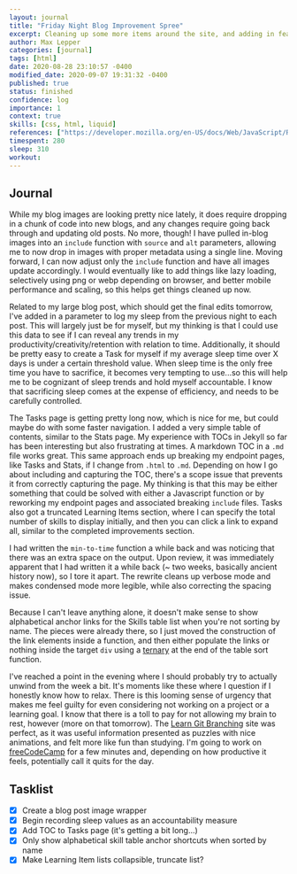 ```yaml
---
layout: journal
title: "Friday Night Blog Improvement Spree"
excerpt: Cleaning up some more items around the site, and adding in features related to the upcoming large blog post.
author: Max Lepper
categories: [journal]
tags: [html]
date: 2020-08-28 23:10:57 -0400
modified_date: 2020-09-07 19:31:32 -0400
published: true
status: finished
confidence: log
importance: 1
context: true
skills: [css, html, liquid]
references: ["https://developer.mozilla.org/en-US/docs/Web/JavaScript/Reference/Operators/Conditional_Operator","https://learngitbranching.js.org/","https://www.freecodecamp.org/maxlepper","https://shopify.dev/docs/themes/liquid/reference/objects/for-loops","https://stackoverflow.com/questions/46672231/in-jekyll-how-to-show-posts-from-last-week"]
timespent: 280
sleep: 310
workout:
---
```


## Journal

While my blog images are looking pretty nice lately, it does require dropping in a chunk of code into new blogs, and any changes require going back through and updating old posts. No more, though! I have pulled in-blog images into an `include` function with `source` and `alt` parameters, allowing me to now drop in images with proper metadata using a single line. Moving forward, I can now adjust only the `include` function and have all images update accordingly. I would eventually like to add things like lazy loading, selectively using png or webp depending on browser, and better mobile performance and scaling, so this helps get things cleaned up now.

Related to my large blog post, which should get the final edits tomorrow, I've added in a parameter to log my sleep from the previous night to each post. This will largely just be for myself, but my thinking is that I could use this data to see if I can reveal any trends in my productivity/creativity/retention with relation to time. Additionally, it should be pretty easy to create a Task for myself if my average sleep time over X days is under a certain threshold value. When sleep time is the only free time you have to sacrifice, it becomes very tempting to use...so this will help me to be cognizant of sleep trends and hold myself accountable. I know that sacrificing sleep comes at the expense of efficiency, and needs to be carefully controlled.

The Tasks page is getting pretty long now, which is nice for me, but could maybe do with some faster navigation. I added a very simple table of contents, similar to the Stats page. My experience with TOCs in Jekyll so far has been interesting but also frustrating at times. A markdown TOC in a `.md` file works great. This same approach ends up breaking my endpoint pages, like Tasks and Stats, if I change from `.html` to `.md`. Depending on how I go about including and capturing the TOC, there's a scope issue that prevents it from correctly capturing the page. My thinking is that this may be either something that could be solved with either a Javascript function or by reworking my endpoint pages and associated breaking `include` files. Tasks also got a truncated Learning Items section, where I can specify the total number of skills to display initially, and then you can click a link to expand all, similar to the completed improvements section.

I had written the `min-to-time` function a while back and was noticing that there was an extra space on the output. Upon review, it was immediately apparent that I had written it a while back (~ two weeks, basically ancient history now), so I tore it apart. The rewrite cleans up verbose mode and makes condensed mode more legible, while also correcting the spacing issue.

Because I can't leave anything alone, it doesn't make sense to show alphabetical anchor links for the Skills table list when you're not sorting by name. The pieces were already there, so I just moved the construction of the link elements inside a function, and then either populate the links or nothing inside the target `div` using a [ternary]({{page.references[0]}}) at the end of the table sort function.

I've reached a point in the evening where I should probably try to actually unwind from the week a bit. It's moments like these where I question if I honestly know how to relax. There is this looming sense of urgency that makes me feel guilty for even considering not working on a project or a learning goal. I know that there is a toll to pay for not allowing my brain to rest, however (more on that tomorrow). The [Learn Git Branching]({{page.references[1]}}) site was perfect, as it was useful information presented as puzzles with nice animations, and felt more like fun than studying. I'm going to work on [freeCodeCamp]({{page.references[2]}}) for a few minutes and, depending on how productive it feels, potentially call it quits for the day.

## Tasklist

- [x] Create a blog post image wrapper
- [x] Begin recording sleep values as an accountability measure
- [x] Add TOC to Tasks page (it's getting a bit long...)
- [x] Only show alphabetical skill table anchor shortcuts when sorted by name
- [x] Make Learning Item lists collapsible, truncate list?